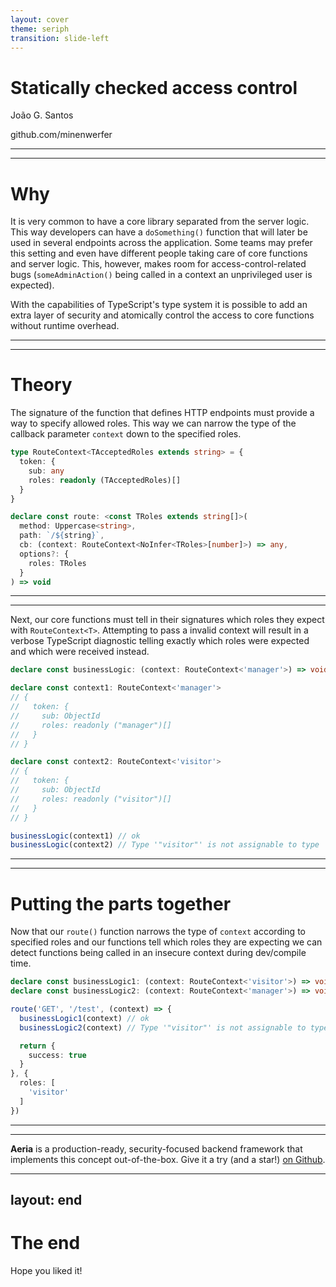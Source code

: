 ```yaml
---
layout: cover
theme: seriph
transition: slide-left
---
```


# Statically checked access control

João G. Santos

github.com/minenwerfer

---
---

# Why

It is very common to have a core library separated from the server logic. This way developers can have a `doSomething()` function that will later be used in several endpoints across the application. Some teams may prefer this setting and even have different people taking care of core functions and server logic. This, however, makes room for access-control-related bugs (`someAdminAction()` being called in a context an unprivileged user is expected).

With the capabilities of TypeScript's type system it is possible to add an extra layer of security and atomically control the access to core functions without runtime overhead.

---
---

# Theory

The signature of the function that defines HTTP endpoints must provide a way to specify allowed roles.
This way we can narrow the type of the callback parameter `context` down to the specified roles.

```typescript
type RouteContext<TAcceptedRoles extends string> = {
  token: {
    sub: any
    roles: readonly (TAcceptedRoles)[]
  }
}

declare const route: <const TRoles extends string[]>(
  method: Uppercase<string>,
  path: `/${string}`,
  cb: (context: RouteContext<NoInfer<TRoles>[number]>) => any,
  options?: {
    roles: TRoles
  }
) => void
```

---
---

Next, our core functions must tell in their signatures which roles they expect with `RouteContext<T>`.
Attempting to pass a invalid context will result in a verbose TypeScript diagnostic telling exactly which roles were expected and which were received instead.

```typescript
declare const businessLogic: (context: RouteContext<'manager'>) => void

declare const context1: RouteContext<'manager'>
// {
//   token: {
//     sub: ObjectId
//     roles: readonly ("manager")[]
//   }
// }

declare const context2: RouteContext<'visitor'>
// {
//   token: {
//     sub: ObjectId
//     roles: readonly ("visitor")[]
//   }
// }

businessLogic(context1) // ok
businessLogic(context2) // Type '"visitor"' is not assignable to type '"manager"'.
```

---
---

# Putting the parts together

Now that our `route()` function narrows the type of `context` according to specified roles and our functions tell which roles they are expecting we can detect functions being called in an insecure context during dev/compile time.

```typescript
declare const businessLogic1: (context: RouteContext<'visitor'>) => void
declare const businessLogic2: (context: RouteContext<'manager'>) => void

route('GET', '/test', (context) => {
  businessLogic1(context) // ok
  businessLogic2(context) // Type '"visitor"' is not assignable to type '"manager"'.

  return {
    success: true
  }
}, {
  roles: [
    'visitor'
  ]
})
```

---
---

**Aeria** is a production-ready, security-focused backend framework that implements this concept out-of-the-box.
Give it a try (and a star!) [on Github](https://github.com/aeria-org/aeria).

---
layout: end
---

# The end

Hope you liked it!


